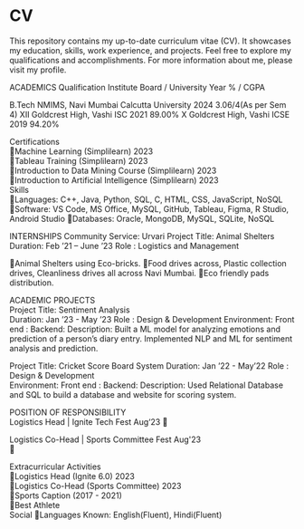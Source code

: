 # CV
This repository contains my up-to-date curriculum vitae (CV). It showcases my education, skills, work experience, and projects. Feel free to explore my qualifications and accomplishments. For more information about me, please visit my profile.

ACADEMICS
Qualification	Institute	Board / University	Year	% / CGPA

B.Tech	NMIMS, Navi Mumbai	Calcutta University	2024	3.06/4(As per Sem 4)
XII	Goldcrest High, Vashi	ISC	2021	89.00%
X	Goldcrest High, Vashi	ICSE	2019	94.20%

Certifications	
Machine Learning (Simplilearn)  2023                                                                                                                       
Tableau Training  (Simplilearn)  2023                                                                                                                   
Introduction to Data Mining Course (Simplilearn)    2023                                                                                    
Introduction to Artificial Intelligence (Simplilearn)   2023                                                                                      
Skills	
Languages:  C++, Java, Python, SQL, C, HTML, CSS, JavaScript, NoSQL
Software: VS Code, MS Office, MySQL, GitHub, Tableau, Figma, R Studio,  Android Studio
Databases: Oracle, MongoDB, MySQL, SQLite, NoSQL

INTERNSHIPS
Community Service: Urvari                                                                       Project Title: Animal Shelters                                      
Duration: Feb ’21 – June ’23
Role : Logistics and Management

Animal Shelters using Eco-bricks.
Food drives across, Plastic collection drives, Cleanliness drives all across Navi Mumbai.
Eco friendly pads distribution.

ACADEMIC PROJECTS                                                                                                                                                
Project Title: Sentiment Analysis                                          
Duration: Jan ’23 - May ’23
Role : Design & Development 
Environment: Front end :                                           Backend:
Description: 
Built a ML model for analyzing emotions and prediction of a person’s diary entry.
Implemented NLP and ML for sentiment analysis and prediction.

Project Title: Cricket Score Board System
Duration: Jan ’22 - May’22 
Role : Design & Development  
Environment: Front end :                                      Backend:
Description: 
Used Relational Database and SQL to build a database and website for scoring system.

POSITION OF RESPONSIBILITY                                                                                                                                    
Logistics Head | Ignite Tech Fest   Aug‘23                                                      

Logistics Co-Head | Sports Committee Fest     Aug'23                                                                                                                                       


Extracurricular Activities	
Logistics Head (Ignite 6.0)   2023                                                                                                                                
Logistics Co-Head (Sports Committee) 2023                                                                                                            
Sports Caption (2017 - 2021)                                                                                                                                         
Best Athlete                                                                                                                                            
Social	Languages Known: English(Fluent), Hindi(Fluent)
